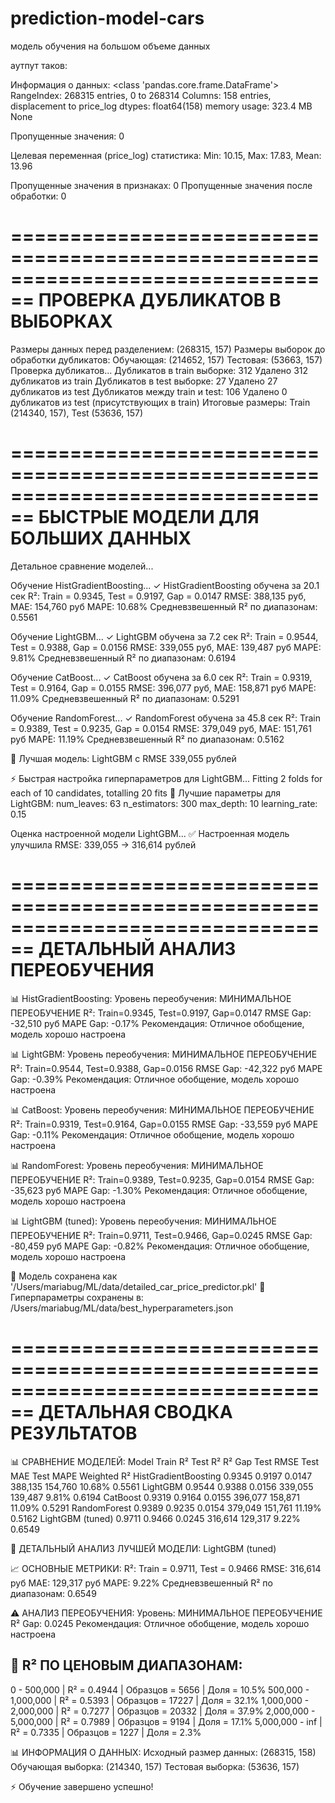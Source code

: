 # prediction-model-cars
модель обучения на большом объеме данных

аутпут таков:

Информация о данных:
<class 'pandas.core.frame.DataFrame'>
RangeIndex: 268315 entries, 0 to 268314
Columns: 158 entries, displacement to price_log
dtypes: float64(158)
memory usage: 323.4 MB
None

Пропущенные значения:
0

Целевая переменная (price_log) статистика:
Min: 10.15, Max: 17.83, Mean: 13.96

Пропущенные значения в признаках: 0
Пропущенные значения после обработки: 0

================================================================================
ПРОВЕРКА ДУБЛИКАТОВ В ВЫБОРКАХ
================================================================================

Размеры данных перед разделением: (268315, 157)
Размеры выборок до обработки дубликатов:
Обучающая: (214652, 157)
Тестовая: (53663, 157)
Проверка дубликатов...
Дубликатов в train выборке: 312
Удалено 312 дубликатов из train
Дубликатов в test выборке: 27
Удалено 27 дубликатов из test
Дубликатов между train и test: 106
Удалено 0 дубликатов из test (присутствующих в train)
Итоговые размеры: Train (214340, 157), Test (53636, 157)

================================================================================
БЫСТРЫЕ МОДЕЛИ ДЛЯ БОЛЬШИХ ДАННЫХ
================================================================================

Детальное сравнение моделей...

Обучение HistGradientBoosting...
✓ HistGradientBoosting обучена за 20.1 сек
  R²: Train = 0.9345, Test = 0.9197, Gap = 0.0147
  RMSE: 388,135 руб, MAE: 154,760 руб
  MAPE: 10.68%
  Средневзвешенный R² по диапазонам: 0.5561

Обучение LightGBM...
✓ LightGBM обучена за 7.2 сек
  R²: Train = 0.9544, Test = 0.9388, Gap = 0.0156
  RMSE: 339,055 руб, MAE: 139,487 руб
  MAPE: 9.81%
  Средневзвешенный R² по диапазонам: 0.6194

Обучение CatBoost...
✓ CatBoost обучена за 6.0 сек
  R²: Train = 0.9319, Test = 0.9164, Gap = 0.0155
  RMSE: 396,077 руб, MAE: 158,871 руб
  MAPE: 11.09%
  Средневзвешенный R² по диапазонам: 0.5291

Обучение RandomForest...
✓ RandomForest обучена за 45.8 сек
  R²: Train = 0.9389, Test = 0.9235, Gap = 0.0154
  RMSE: 379,049 руб, MAE: 151,761 руб
  MAPE: 11.19%
  Средневзвешенный R² по диапазонам: 0.5162

🎯 Лучшая модель: LightGBM с RMSE 339,055 рублей

⚡ Быстрая настройка гиперпараметров для LightGBM...
Fitting 2 folds for each of 10 candidates, totalling 20 fits
🎯 Лучшие параметры для LightGBM:
  num_leaves: 63
  n_estimators: 300
  max_depth: 10
  learning_rate: 0.15

Оценка настроенной модели LightGBM...
✅ Настроенная модель улучшила RMSE: 339,055 -> 316,614 рублей

================================================================================
ДЕТАЛЬНЫЙ АНАЛИЗ ПЕРЕОБУЧЕНИЯ
================================================================================

📊 HistGradientBoosting:
   Уровень переобучения: МИНИМАЛЬНОЕ ПЕРЕОБУЧЕНИЕ
   R²: Train=0.9345, Test=0.9197, Gap=0.0147
   RMSE Gap: -32,510 руб
   MAPE Gap: -0.17%
   Рекомендация: Отличное обобщение, модель хорошо настроена

📊 LightGBM:
   Уровень переобучения: МИНИМАЛЬНОЕ ПЕРЕОБУЧЕНИЕ
   R²: Train=0.9544, Test=0.9388, Gap=0.0156
   RMSE Gap: -42,322 руб
   MAPE Gap: -0.39%
   Рекомендация: Отличное обобщение, модель хорошо настроена

📊 CatBoost:
   Уровень переобучения: МИНИМАЛЬНОЕ ПЕРЕОБУЧЕНИЕ
   R²: Train=0.9319, Test=0.9164, Gap=0.0155
   RMSE Gap: -33,559 руб
   MAPE Gap: -0.11%
   Рекомендация: Отличное обобщение, модель хорошо настроена

📊 RandomForest:
   Уровень переобучения: МИНИМАЛЬНОЕ ПЕРЕОБУЧЕНИЕ
   R²: Train=0.9389, Test=0.9235, Gap=0.0154
   RMSE Gap: -35,623 руб
   MAPE Gap: -1.30%
   Рекомендация: Отличное обобщение, модель хорошо настроена

📊 LightGBM (tuned):
   Уровень переобучения: МИНИМАЛЬНОЕ ПЕРЕОБУЧЕНИЕ
   R²: Train=0.9711, Test=0.9466, Gap=0.0245
   RMSE Gap: -80,459 руб
   MAPE Gap: -0.82%
   Рекомендация: Отличное обобщение, модель хорошо настроена

💾 Модель сохранена как '/Users/mariabug/ML/data/detailed_car_price_predictor.pkl'
💾 Гиперпараметры сохранены в: /Users/mariabug/ML/data/best_hyperparameters.json

================================================================================
ДЕТАЛЬНАЯ СВОДКА РЕЗУЛЬТАТОВ
================================================================================

📊 СРАВНЕНИЕ МОДЕЛЕЙ:
               Model Train R² Test R² R² Gap Test RMSE Test MAE Test MAPE Weighted R²
HistGradientBoosting   0.9345  0.9197 0.0147   388,135  154,760    10.68%      0.5561
            LightGBM   0.9544  0.9388 0.0156   339,055  139,487     9.81%      0.6194
            CatBoost   0.9319  0.9164 0.0155   396,077  158,871    11.09%      0.5291
        RandomForest   0.9389  0.9235 0.0154   379,049  151,761    11.19%      0.5162
    LightGBM (tuned)   0.9711  0.9466 0.0245   316,614  129,317     9.22%      0.6549

🎯 ДЕТАЛЬНЫЙ АНАЛИЗ ЛУЧШЕЙ МОДЕЛИ: LightGBM (tuned)

📈 ОСНОВНЫЕ МЕТРИКИ:
   R²: Train = 0.9711, Test = 0.9466
   RMSE: 316,614 руб
   MAE: 129,317 руб
   MAPE: 9.22%
   Средневзвешенный R² по диапазонам: 0.6549

⚠️  АНАЛИЗ ПЕРЕОБУЧЕНИЯ:
   Уровень: МИНИМАЛЬНОЕ ПЕРЕОБУЧЕНИЕ
   R² Gap: 0.0245
   Рекомендация: Отличное обобщение, модель хорошо настроена

🎯 R² ПО ЦЕНОВЫМ ДИАПАЗОНАМ:
----------------------------------------------------------------------
   0 - 500,000               | R² =  0.4944 | Образцов = 5656 | Доля =  10.5%
   500,000 - 1,000,000       | R² =  0.5393 | Образцов = 17227 | Доля =  32.1%
   1,000,000 - 2,000,000     | R² =  0.7277 | Образцов = 20332 | Доля =  37.9%
   2,000,000 - 5,000,000     | R² =  0.7989 | Образцов = 9194 | Доля =  17.1%
   5,000,000 - inf           | R² =  0.7335 | Образцов = 1227 | Доля =   2.3%

📊 ИНФОРМАЦИЯ О ДАННЫХ:
   Исходный размер данных: (268315, 158)
   Обучающая выборка: (214340, 157)
   Тестовая выборка: (53636, 157)

⚡ Обучение завершено успешно!
